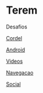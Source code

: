 <h1>Terem</h1>

<p>Desafios</p>

<p><a href="http://terem7.github.io/html-css/desafios\d012\cordel.html" target="_blank" rel="noopener noreferrer">Cordel</a></p>

<p><a href="http://terem7.github.io/html-css/desafios\d010\android.html" target="_blank" rel="noopener noreferrer">Android</a></p>

<p><a href="http://terem7.github.io/html-css/desafios\d009\index.html" target="_blank" rel="noopener noreferrer">Videos</a></p>

<p><a href="http://terem7.github.io/html-css\desafios\d008\index.html" target="_blank" rel="noopener noreferrer">Navegacao</a></p>

<p><a href="http://terem7.github.io/html-css" target="_blank" rel="noopener noreferrer"></a></p>

<p><a href="http://terem7.github.io/html-css/desafios\d005\inedex.html" target="_blank" rel="noopener noreferrer">Social</a></p>